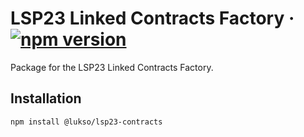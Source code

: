 # LSP23 Linked Contracts Factory &middot; [![npm version](https://img.shields.io/npm/v/@lukso/lsp23-contracts.svg?style=flat)](https://www.npmjs.com/package/@lukso/lsp23-contracts)

Package for the LSP23 Linked Contracts Factory.

## Installation

```bash
npm install @lukso/lsp23-contracts
```
